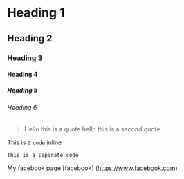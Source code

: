 # Heading 1
## Heading 2
### Heading 3
#### Heading 4
##### Heading 5 
###### Heading 6


> Hello this is a quote
> hello this is a second quote

This is a ` code ` inline  

```
This is a separate code
```

My facebook page [facebook] (https://www.facebook.com)
